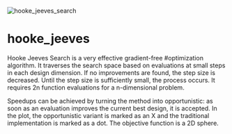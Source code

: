 ![hooke_jeeves_search](https://user-images.githubusercontent.com/45152248/206932134-fcdd8517-17e2-45ee-9e83-28fdcad6a0dd.gif)
# hooke_jeeves

Hooke Jeeves Search is a very effective gradient-free #optimization algorithm. It traverses the search space based on evaluations at small steps in each design dimension. If no improvements are found, the step size is decreased. Until the step size is sufficiently small, the process occurs. It requires 2n function evaluations for a n-dimensional problem.

Speedups can be achieved by turning the method into opportunistic: as soon as an evaluation improves the current best design, it is accepted. In the plot, the opportunistic variant is marked as an X and the traditional implementation is marked as a dot. The objective function is a 2D sphere.
